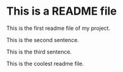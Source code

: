 # This is a README file

This is the first readme file of my project.

This is the second sentence.

This is the third sentence.

This is the coolest readme file.
